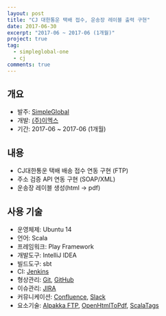 ```yaml
---
layout: post
title: "CJ 대한통운 택배 접수, 운송장 레이블 출력 구현"
date: 2017-06-30
excerpt: "2017-06 ~ 2017-06 (1개월)"
project: true
tag:
  - simpleglobal-one
  - cj
comments: true
---
```


## 개요

- 발주: [SimpleGlobal](https://simpleglobal.com/about/)
- 개발: [(주)이멕스](http://www.imex.co.kr/)
- 기간: 2017-06 ~ 2017-06 (1개월)

## 내용

- CJ대한통운 택배 배송 접수 연동 구현 (FTP)
- 주소 검증 API 연동 구현 (SOAP/XML)
- 운송장 레이블 생성(html -> pdf)

## 사용 기술

- 운영체제: Ubuntu 14
- 언어: Scala
- 프레임워크: Play Framework
- 개발도구: IntelliJ IDEA
- 빌드도구: sbt
- CI: [Jenkins](https://jenkins.io/)
- 형상관리: [Git](https://ko.wikipedia.org/wiki/%EA%B9%83_(%EC%86%8C%ED%94%84%ED%8A%B8%EC%9B%A8%EC%96%B4)), [GitHub](https://github.com/)
- 이슈관리: [JIRA](https://ko.atlassian.com/software/jira)
- 커뮤니케이션: [Confluence](https://ko.atlassian.com/software/confluence), [Slack](https://slack.com/)
- 요소기술: [Alpakka FTP](https://developer.lightbend.com/docs/alpakka/current/ftp.html), [OpenHtmlToPdf](https://github.com/danfickle/openhtmltopdf), [ScalaTags](https://github.com/lihaoyi/scalatags)
